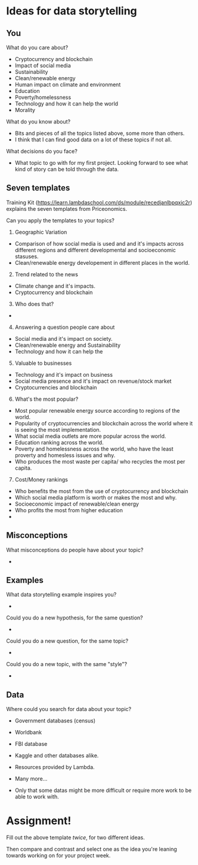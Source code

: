 # Ideas for data storytelling

## You

What do you care about?

 - Cryptocurrency and blockchain
 - Impact of social media
 - Sustainability
 - Clean/renewable energy
 - Human impact on climate and environment
 - Education
 - Poverty/homelessness
 - Technology and how it can help the world
 - Morality

What do you know about?

 - Bits and pieces of all the topics listed above, some more than others.
 - I think that I can find good data on a lot of these topics if not all.

What decisions do you face?

 - What topic to go with for my first project. Looking forward to 
 see what kind of story can be told through the data.

## Seven templates

Training Kit (https://learn.lambdaschool.com/ds/module/recedjanlbpqxic2r) explains the seven templates from Priceonomics.

Can you apply the templates to your topics? 

1. Geographic Variation

 - Comparison of how social media is used and and it's impacts across different regions and
 different developmental and socioeconomic stasuses.
 - Clean/renewable energy developement in different places in the world.

2. Trend related to the news

 - Climate change and it's impacts.
 - Cryptocurrency and blockchain

3. Who does that?

 - 

4. Answering a question people care about

 - Social media and it's impact on society.
 - Clean/renewable energy and Sustainability
 - Technology and how it can help the 

5. Valuable to businesses

 - Technology and it's impact on business
 - Social media presence and it's impact on revenue/stock market
 - Cryptocurrencies and blockchain

6. What's the most popular?

 - Most popular renewable energy source according to regions of the world.
 - Popularity of cryptocurrencies and blockchain across the world
 where it is seeing the most implementation.
 - What social media outlets are more popular across the world.
 - Education ranking across the world.
 - Poverty and homelessness across the world, who have the least proverty and homesless
 issues and why.
 - Who produces the most waste per capita/ who recycles the most per capita.

7. Cost/Money rankings

 - Who benefits the most from the use of cryptocurrency and blockchain
 - Which social media platform is worth or makes the most and why.
 - Socioeconomic impact of renewable/clean energy
 - Who profits the most from higher education
 - 

## Misconceptions

What misconceptions do people have about your topic?

- 


## Examples

What data storytelling example inspires you?

 -

Could you do a new hypothesis, for the same question?

 -

Could you do a new question, for the same topic?

 -

Could you do a new topic, with the same "style"?

 -

## Data

Where could you search for data about your topic?

- Government databases (census)
- Worldbank
- FBI database
- Kaggle and other databases alike.
- Resources provided by Lambda.
- Many more...

- Only that some datas might be more difficult or require more work to be able to work with.

# Assignment!

Fill out the above template *twice*, for two different ideas.

Then compare and contrast and select one as the idea you're leaning towards
working on for your project week.
